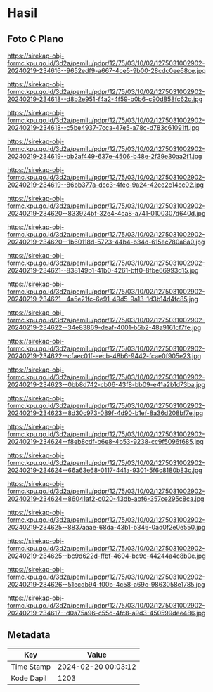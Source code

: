 # Hasil

## Foto C Plano

https://sirekap-obj-formc.kpu.go.id/3d2a/pemilu/pdpr/12/75/03/10/02/1275031002902-20240219-234616--9652edf9-a667-4ce5-9b00-28cdc0ee68ce.jpg

https://sirekap-obj-formc.kpu.go.id/3d2a/pemilu/pdpr/12/75/03/10/02/1275031002902-20240219-234618--d8b2e951-f4a2-4f59-b0b6-c90d858fc62d.jpg

https://sirekap-obj-formc.kpu.go.id/3d2a/pemilu/pdpr/12/75/03/10/02/1275031002902-20240219-234618--c5be4937-7cca-47e5-a78c-d783c61091ff.jpg

https://sirekap-obj-formc.kpu.go.id/3d2a/pemilu/pdpr/12/75/03/10/02/1275031002902-20240219-234619--bb2af449-637e-4506-b48e-2f39e30aa2f1.jpg

https://sirekap-obj-formc.kpu.go.id/3d2a/pemilu/pdpr/12/75/03/10/02/1275031002902-20240219-234619--86bb377a-dcc3-4fee-9a24-42ee2c14cc02.jpg

https://sirekap-obj-formc.kpu.go.id/3d2a/pemilu/pdpr/12/75/03/10/02/1275031002902-20240219-234620--833924bf-32e4-4ca8-a741-0100307d640d.jpg

https://sirekap-obj-formc.kpu.go.id/3d2a/pemilu/pdpr/12/75/03/10/02/1275031002902-20240219-234620--1b60118d-5723-44b4-b34d-615ec780a8a0.jpg

https://sirekap-obj-formc.kpu.go.id/3d2a/pemilu/pdpr/12/75/03/10/02/1275031002902-20240219-234621--838149b1-41b0-4261-bff0-8fbe66993d15.jpg

https://sirekap-obj-formc.kpu.go.id/3d2a/pemilu/pdpr/12/75/03/10/02/1275031002902-20240219-234621--4a5e21fc-6e91-49d5-9a13-1d3b14d4fc85.jpg

https://sirekap-obj-formc.kpu.go.id/3d2a/pemilu/pdpr/12/75/03/10/02/1275031002902-20240219-234622--34e83869-deaf-4001-b5b2-48a9161cf7fe.jpg

https://sirekap-obj-formc.kpu.go.id/3d2a/pemilu/pdpr/12/75/03/10/02/1275031002902-20240219-234622--cfaec01f-eecb-48b6-9442-fcae0f905e23.jpg

https://sirekap-obj-formc.kpu.go.id/3d2a/pemilu/pdpr/12/75/03/10/02/1275031002902-20240219-234623--0bb8d742-cb06-43f8-bb09-e41a2b1d73ba.jpg

https://sirekap-obj-formc.kpu.go.id/3d2a/pemilu/pdpr/12/75/03/10/02/1275031002902-20240219-234623--8d30c973-089f-4d90-b1ef-8a36d208bf7e.jpg

https://sirekap-obj-formc.kpu.go.id/3d2a/pemilu/pdpr/12/75/03/10/02/1275031002902-20240219-234624--f8eb8cdf-b6e8-4b53-9238-cc9f5096f685.jpg

https://sirekap-obj-formc.kpu.go.id/3d2a/pemilu/pdpr/12/75/03/10/02/1275031002902-20240219-234624--66a63e68-0117-441a-9301-5f6c8180b83c.jpg

https://sirekap-obj-formc.kpu.go.id/3d2a/pemilu/pdpr/12/75/03/10/02/1275031002902-20240219-234624--86041af2-c020-43db-abf6-357ce295c8ca.jpg

https://sirekap-obj-formc.kpu.go.id/3d2a/pemilu/pdpr/12/75/03/10/02/1275031002902-20240219-234625--8837aaae-68da-43b1-b346-0ad0f2e0e550.jpg

https://sirekap-obj-formc.kpu.go.id/3d2a/pemilu/pdpr/12/75/03/10/02/1275031002902-20240219-234625--bc9d622d-ffbf-4604-bc9c-44244a4c8b0e.jpg

https://sirekap-obj-formc.kpu.go.id/3d2a/pemilu/pdpr/12/75/03/10/02/1275031002902-20240219-234626--51ecdb94-f00b-4c58-a69c-9863058e1785.jpg

https://sirekap-obj-formc.kpu.go.id/3d2a/pemilu/pdpr/12/75/03/10/02/1275031002902-20240219-234617--d0a75a96-c55d-4fc8-a9d3-450599dee486.jpg


## Metadata

| Key        | Value               |
| ---------- | ------------------- |
| Time Stamp | 2024-02-20 00:03:12 |
| Kode Dapil | 1203                |



